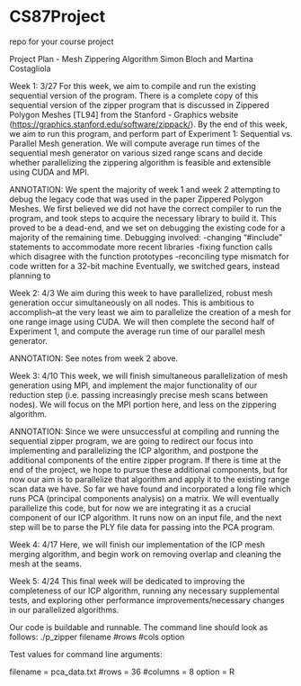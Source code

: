 # CS87Project
repo for your course project

Project Plan - Mesh Zippering Algorithm
Simon Bloch and Martina Costagliola

Week 1: 3/27 For this week, we aim to compile and run the existing sequential version of the program. There is a complete copy of this sequential version of the zipper program that is discussed in Zippered Polygon Meshes [TL94] from the Stanford - Graphics website (https://graphics.stanford.edu/software/zippack/). By the end of this week, we aim to run this program, and perform part of Experiment 1: Sequential vs. Parallel Mesh generation. We will compute average run times of the sequential mesh generator on various sized range scans and decide whether parallelizing the zippering algorithm is feasible and extensible using CUDA and MPI. 

ANNOTATION:
We spent the majority of week 1 and week 2 attempting to debug the legacy code that was used in the paper Zippered Polygon Meshes. We first believed we did not have the correct compiler to run the program, and took steps to acquire the necessary library to build it. This proved to be a dead-end, and we set on debugging the existing code for a majority of the remaining time. 
Debugging involved: 
-changing “#include” statements to accommodate more recent libraries
-fixing function calls which disagree with the function prototypes
-reconciling type mismatch for code written for a 32-bit machine
    Eventually, we switched gears, instead planning to 

Week 2: 4/3 We aim during this week to have parallelized, robust mesh generation occur simultaneously on all nodes. This is ambitious to accomplish–at the very least we aim to parallelize the creation of a mesh for one range image using CUDA. We will then complete the second half of Experiment 1, and compute the average run time of our parallel mesh generator. 

ANNOTATION:
See notes from week 2 above.

Week 3: 4/10 This week, we will finish simultaneous parallelization of mesh generation using MPI, and implement the major functionality of our reduction step (i.e. passing increasingly precise mesh scans between nodes). We will focus on the MPI portion here, and less on the zippering algorithm. 

ANNOTATION:
Since we were unsuccessful at compiling and running the sequential zipper program, we are going to redirect our focus into implementing and parallelizing the ICP algorithm, and postpone the additional components of the entire zipper program. If there is time at the end of the project, we hope to pursue these additional components, but for now our aim is to parallelize that algorithm and apply it to the existing range scan data we have.
So far we have found and incorporated a long file which runs PCA (principal components analysis) on a matrix. We will eventually parallelize this code, but for now we are integrating it as a crucial component of our ICP algorithm. It runs now on an input file, and the next step will be to parse the PLY file data for passing into the PCA program. 

Week 4: 4/17 Here, we will finish our implementation of the ICP mesh merging algorithm, and begin work on removing overlap and cleaning the mesh at the seams.

Week 5: 4/24 This final week will be dedicated to improving the completeness of our ICP algorithm, running any necessary supplemental tests, and exploring other performance improvements/necessary changes in our parallelized algorithms.



Our code is buildable and runnable. The command line should look as follows: 
    ./p_zipper filename #rows #cols option

Test values for command line arguments:

filename = pca_data.txt
#rows = 36
#columns = 8
option = R    
